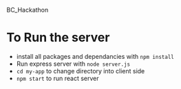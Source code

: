 BC_Hackathon

# To Run the server

- install all packages and dependancies with `npm install`
- Run express server with `node server.js`
- `cd my-app` to change directory into client side
- `npm start` to run react server